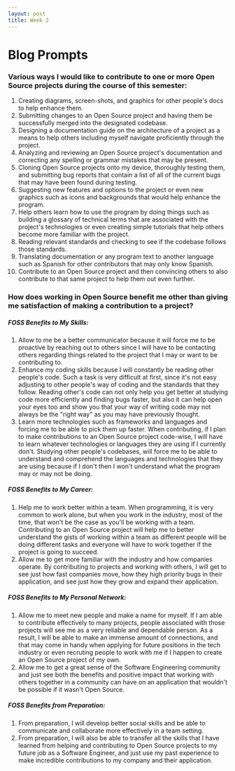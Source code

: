 ```yaml
---
layout: post
title: Week 2
---
```


# Blog Prompts 

### Various ways I would like to contribute to one or more Open Source projects during the course of this semester:
1. Creating diagrams, screen-shots, and graphics for other people's docs to help enhance them.
2. Submitting changes to an Open Source project and having them be successfully merged into the designated codebase.
3. Designing a documentation guide on the architecture of a project as a means to help others including myself navigate proficiently through the project.
4. Analyzing and reviewing an Open Source project's documentation and correcting any spelling or grammar mistakes that may be present.
5. Cloning Open Source projects onto my device, thoroughly testing them, and submitting bug reports that contain a list of all of the current bugs that may have been found during testing.
6. Suggesting new features and options to the project or even new graphics such as icons and backgrounds that would help enhance the program.
7. Help others learn how to use the program by doing things such as building a glossary of technical terms that are associated with the project's technologies or even creating simple tutorials that help others become more familiar with the project.
8. Reading relevant standards and checking to see if the codebase follows those standards.
9. Translating documentation or any program text to another language such as Spanish for other contributors that may only know Spanish.
10. Contribute to an Open Source project and then convincing others to also contribute to that same project to help them out even further.  

### How does working in Open Source benefit me other than giving me satisfaction of making a contribution to a project?

##### FOSS Benefits to My Skills:
1. Allow to me be a better communicator because it will force me to be proactive by reaching out to others since I will have to be contacting others regarding things related to the project that I may or want to be contributing to.
2. Enhance my coding skills because I will constantly be reading other people's code. Such a task is very difficult at first, since it's not easy adjusting to other people's way of coding and the standards that they follow. Reading other's code can not only help you get better at studying code more efficiently and finding bugs faster, but also it can help open your eyes too and show you that your way of writing code may not always be the "right way" as you may have previously thought.
3. Learn more technologies such as frameworks and languages and forcing me to be able to pick them up faster. When contributing, if I plan to make contributions to an Open Source project code-wise, I will have to learn whatever technologies or languages they are using if I currently don't. Studying other people's codebases, will force me to be able to understand and comprehend the languages and technologies that they are using because if I don't then I won't understand what the program may or may not be doing.

##### FOSS Benefits to My Career:
1. Help me to work better within a team. When programming, it is very common to work alone, but when you work in the industry, most of the time, that won't be the case as you'll be working with a team. Contributing to an Open Source project will help me to better understand the gists of working within a team as different people will be doing different tasks and everyone will have to work together if the project is going to succeed.
2. Allow me to get more familiar with the industry and how companies operate. By contributing to projects and working with others, I will get to see just how fast companies move, how they high priority bugs in their application, and see just how they grow and expand their application.

##### FOSS Benefits to My Personal Network:
1. Allow me to meet new people and make a name for myself. If I am able to contribute effectively to many projects, people associated with those projects will see me as a very reliable and dependable person. As a result, I will be able to make an immense amount of connections, and that may come in handy when applying for future positions in the tech industry or even recruting people to work with me if I happen to create an Open Source project of my own.
2. Allow me to get a great sense of the Software Engineering community and just see both the benefits and positive impact that working with others together in a community can have on an application that wouldn't be possible if it wasn't Open Source.

##### FOSS Benefits from Preparation:
1. From preparation, I will develop better social skills and be able to communicate and collaborate more effectively in a team setting.
2. From preparation, I will also be able to transfer all the skills that I have learned from helping and contributing to Open Source projects to my future job as a Software Engineer, and just use my past experience to make incredible contributions to my company and their application.


